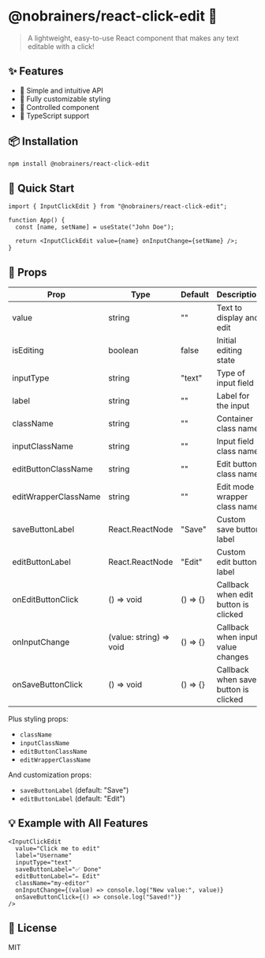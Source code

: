 # @nobrainers/react-click-edit 📝

> A lightweight, easy-to-use React component that makes any text editable with a click!

## ✨ Features

- 🎯 Simple and intuitive API
- 🎨 Fully customizable styling
- 🔄 Controlled component
- 🚀 TypeScript support

## 📦 Installation

```bash
npm install @nobrainers/react-click-edit
```

## 🚀 Quick Start

```tsx
import { InputClickEdit } from "@nobrainers/react-click-edit";

function App() {
  const [name, setName] = useState("John Doe");

  return <InputClickEdit value={name} onInputChange={setName} />;
}
```

## 🔧 Props

| Prop                 | Type                    | Default  | Description                          |
| -------------------- | ----------------------- | -------- | ------------------------------------ |
| value                | string                  | ""       | Text to display and edit             |
| isEditing            | boolean                 | false    | Initial editing state                |
| inputType            | string                  | "text"   | Type of input field                  |
| label                | string                  | ""       | Label for the input                  |
| className            | string                  | ""       | Container class name                 |
| inputClassName       | string                  | ""       | Input field class name               |
| editButtonClassName  | string                  | ""       | Edit button class name               |
| editWrapperClassName | string                  | ""       | Edit mode wrapper class name         |
| saveButtonLabel      | React.ReactNode         | "Save"   | Custom save button label             |
| editButtonLabel      | React.ReactNode         | "Edit"   | Custom edit button label             |
| onEditButtonClick    | () => void              | () => {} | Callback when edit button is clicked |
| onInputChange        | (value: string) => void | () => {} | Callback when input value changes    |
| onSaveButtonClick    | () => void              | () => {} | Callback when save button is clicked |

Plus styling props:

- `className`
- `inputClassName`
- `editButtonClassName`
- `editWrapperClassName`

And customization props:

- `saveButtonLabel` (default: "Save")
- `editButtonLabel` (default: "Edit")

## 💡 Example with All Features

```tsx
<InputClickEdit
  value="Click me to edit"
  label="Username"
  inputType="text"
  saveButtonLabel="✅ Done"
  editButtonLabel="✏️ Edit"
  className="my-editor"
  onInputChange={(value) => console.log("New value:", value)}
  onSaveButtonClick={() => console.log("Saved!")}
/>
```

## 📄 License

MIT
